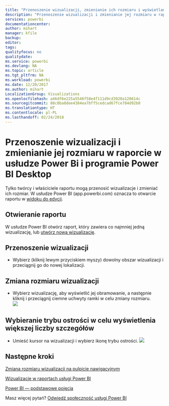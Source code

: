 ```yaml
---
title: "Przenoszenie wizualizacji, zmienianie ich rozmiaru i wyświetlanie w nowych oknach"
description: "Przenoszenie wizualizacji i zmienianie jej rozmiaru w raporcie w usłudze Power Bi i programie Desktop"
services: powerbi
documentationcenter: 
author: mihart
manager: kfile
backup: 
editor: 
tags: 
qualityfocus: no
qualitydate: 
ms.service: powerbi
ms.devlang: NA
ms.topic: article
ms.tgt_pltfrm: NA
ms.workload: powerbi
ms.date: 12/20/2017
ms.author: mihart
LocalizationGroup: Visualizations
ms.openlocfilehash: a46df6e225a5546f58e4f111d9cd3920a128614c
ms.sourcegitcommit: 88c8ba8dee4384ea7bff5cedcad67fce784d92b0
ms.translationtype: HT
ms.contentlocale: pl-PL
ms.lasthandoff: 02/24/2018
---
```

# <a name="move-and-resize-a-visualization-in-a-report-in-power-bi-service-and-power-bi-desktop"></a>Przenoszenie wizualizacji i zmienianie jej rozmiaru w raporcie w usłudze Power Bi i programie Power BI Desktop
Tylko twórcy i właściciele raportu mogą przenosić wizualizacje i zmieniać ich rozmiar. W usłudze Power BI (app.powerbi.com) oznacza to otwarcie raportu w [widoku do edycji](service-reading-view-and-editing-view.md).

## <a name="open-the-report"></a>Otwieranie raportu
W usłudze Power BI otwórz raport, który zawiera co najmniej jedną wizualizację, lub [utwórz nową wizualizację](power-bi-report-add-visualizations-i.md). 

## <a name="move-the-visualization"></a>Przenoszenie wizualizacji
* Wybierz (kliknij lewym przyciskiem myszy) dowolny obszar wizualizacji i przeciągnij go do nowej lokalizacji.

## <a name="resize-the-visualization"></a>Zmiana rozmiaru wizualizacji
* Wybierz wizualizację, aby wyświetlić jej obramowanie, a następnie kliknij i przeciągnij ciemne uchwyty ramki w celu zmiany rozmiaru.  
  ![](media/power-bi-visualization-move-and-resize/untitled.gif)

## <a name="select-focus-mode-to-see-more-detail"></a>Wybieranie trybu ostrości w celu wyświetlenia większej liczby szczegółów
* Umieść kursor na wizualizacji i wybierz ikonę trybu ostrości.
  ![](media/power-bi-visualization-move-and-resize/pbi_popouticon.jpg)

## <a name="next-steps"></a>Następne kroki
[Zmiana rozmiaru wizualizacji na pulpicie nawigacyjnym](service-dashboard-edit-tile.md)  

[Wizualizacje w raportach usługi Power BI](power-bi-report-visualizations.md)  

[Power BI — podstawowe pojęcia](service-basic-concepts.md)  

Masz więcej pytań? [Odwiedź społeczność usługi Power BI](http://community.powerbi.com/)